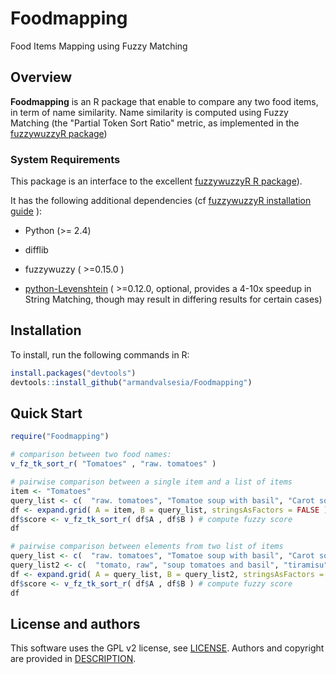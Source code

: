 # Foodmapping
Food Items Mapping using Fuzzy Matching

## Overview

**Foodmapping** is an R package that enable to compare any two food items, in term of name similarity. 
Name similarity is computed using Fuzzy Matching (the "Partial Token Sort Ratio" metric, as implemented in the [fuzzywuzzyR package](http://cran.r-project.org/package=fuzzywuzzyR))

### **System Requirements**

This package is an interface to the excellent [fuzzywuzzyR R package](http://cran.r-project.org/package=fuzzywuzzyR)).

It has the following additional dependencies (cf [fuzzywuzzyR installation guide](https://github.com/mlampros/fuzzywuzzyR) ):

* Python (>= 2.4)

* difflib

* fuzzywuzzy ( >=0.15.0 )

* [python-Levenshtein](https://github.com/ztane/python-Levenshtein/) ( >=0.12.0, optional, provides a 4-10x speedup in String Matching, though may result in differing results for certain cases)

## Installation

To install, run the following commands in R:

``` r
install.packages("devtools")
devtools::install_github("armandvalsesia/Foodmapping")
```
## Quick Start


``` r
require("Foodmapping")

# comparison between two food names:
v_fz_tk_sort_r( "Tomatoes" , "raw. tomatoes" )

# pairwise comparison between a single item and a list of items
item <- "Tomatoes"
query_list <- c(  "raw. tomatoes", "Tomatoe soup with basil", "Carot soup" )
df <- expand.grid( A = item, B = query_list, stringsAsFactors = FALSE ) # create pairwise comparison
df$score <- v_fz_tk_sort_r( df$A , df$B ) # compute fuzzy score
df

# pairwise comparison between elements from two list of items
query_list <- c(  "raw. tomatoes", "Tomatoe soup with basil", "Carot soup", "chicken" )
query_list2 <- c(  "tomato, raw", "soup tomatoes and basil", "tiramisu" )
df <- expand.grid( A = query_list, B = query_list2, stringsAsFactors = FALSE ) # create pairwise comparison
df$score <- v_fz_tk_sort_r( df$A , df$B ) # compute fuzzy score
df


```

## License and authors

This software uses the GPL v2 license, see [LICENSE](LICENSE).
Authors and copyright are provided in [DESCRIPTION](DESCRIPTION). 
